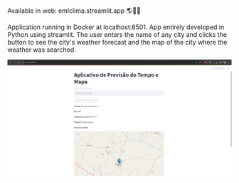 Available in web: emlclima.streamlit.app 🌎👨‍💻

Application running in Docker at localhost:8501. App entirely developed in Python using streamlit. The user enters the name of any city and clicks the button to see the city's weather forecast and the map of the city where the weather was searched.


![App rodando em localhost:8501](clima.PNG)
